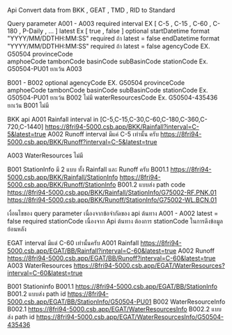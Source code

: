 Api Convert data from BKK , GEAT , TMD , RID to Standard

Query parameter
A001 - A003
required
interval EX [ C-5 , C-15 , C-60 , C-180 , P-Daily , ... ]
latest Ex [ true , false ]
optional
startDatetime format "YYYY/MM/DDTHH:MM:SS" required ถ้า latest = false
endDatetime format "YYYY/MM/DDTHH:MM:SS" required ถ้า latest = false
agencyCode EX. G50504
provinceCode  
amphoeCode
tambonCode
basinCode
subBasinCode 
stationCode Ex. G50504-PU01 ยกเว้น A003

B001 - B002
optional 
agencyCode EX. G50504
provinceCode  
amphoeCode
tambonCode
basinCode
subBasinCode 
stationCode Ex. G50504-PU01 ยกเว้น B002 ไม่มี
waterResourcesCode Ex. G50504-435436 ยกเว้น B001 ไม่มี

BKK api
A001 Rainfall interval in [C-5,C-15,C-30,C-60,C-180,C-360,C-720,C-1440]
https://8fri94-5000.csb.app/BKK/Rainfall?interval=C-5&latest=true
A002 Runoff interval มีแค่ C-5 เท่านั้น ครับ
https://8fri94-5000.csb.app/BKK/Runoff?interval=C-5&latest=true

A003 WaterResources ไม่มี

B001 StationInfo มี 2 แบบ ทั้ง Rainfall และ Runoff ครับ
B001.1
https://8fri94-5000.csb.app/BKK/Rainfall/StationInfo
https://8fri94-5000.csb.app/BKK/Runoff/StationInfo
B001.2 แบบส่ง path code
https://8fri94-5000.csb.app/BKK/Rainfall/StationInfo/G75002-RF.PNK.01
https://8fri94-5000.csb.app/BKK/Runoff/StationInfo/G75002-WL.BCN.01

เงื่อนไขของ query parameter เนื่องจากข้อจำกัดของ api ต้นทาง
A001 - A002
latest = false
required stationCode เนื่องจาก Api ต้นทาง ต้องการ stationCode ในการดึงข้อมูลย้อนหลัง

EGAT interval มีแต่ C-60 เท่านั้นครับ
A001 Rainfall
https://8fri94-5000.csb.app/EGAT/BB/Rainfall?interval=C-60&latest=true
A002 Runoff
https://8fri94-5000.csb.app/EGAT/BB/Runoff?interval=C-60&latest=true
A003 WaterResources
https://8fri94-5000.csb.app/EGAT/WaterResources?interval=C-60&latest=true

B001 Stationinfo
B001.1
https://8fri94-5000.csb.app/EGAT/BB/StationInfo
B001.2 แบบส่ง path id
https://8fri94-5000.csb.app/EGAT/BB/StationInfo/G50504-PU01
B002 WaterResourceInfo
B002.1
https://8fri94-5000.csb.app/EGAT/WaterResourcesInfo
B002.2 แบบส่ง path id
https://8fri94-5000.csb.app/EGAT/WaterResourcesInfo/G50504-435436
